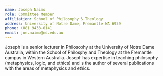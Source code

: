 ```yaml
---
name: Joseph Naimo  
role: Committee Member
affiliation: School of Philosophy & Theology  
address: University of Notre Dame, Fremantle WA 6959
phone: (08) 9433-0141  
email: joe.naimo@nd.edu.au  
---
```


Joseph is a senior lecturer in Philosophy at the University of Notre Dame Australia, within the School of Philosphy and Theology at the Fremantle campus in Western Australia. Joseph has expertise in teaching philosophy (metaphysics, logic, and ethics) and is the author of several publications with the areas of metaphysics and ethics.
